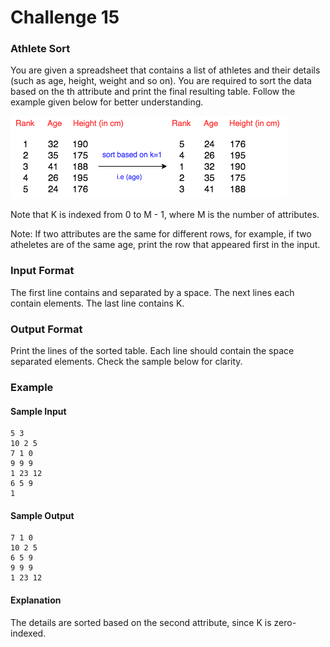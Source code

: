 # Challenge 15

### Athlete Sort

You are given a spreadsheet that contains a list of  athletes and their details (such as age, height, weight and so on). You are required to sort the data based on the th attribute and print the final resulting table. Follow the example given below for better understanding.

![alt text](challenge15.png "Athlete table")

Note that K is indexed from 0 to M - 1, where M is the number of attributes.

Note: If two attributes are the same for different rows, for example, if two atheletes are of the same age, print the row that appeared first in the input.

### Input Format

The first line contains and separated by a space. 
The next lines each contain elements. 
The last line contains K.

### Output Format

Print the  lines of the sorted table. Each line should contain the space separated elements. Check the sample below for clarity.

### Example

#### Sample Input

    5 3
    10 2 5
    7 1 0
    9 9 9
    1 23 12
    6 5 9
    1
#### Sample Output

    7 1 0
    10 2 5
    6 5 9
    9 9 9
    1 23 12
#### Explanation

The details are sorted based on the second attribute, since K is zero-indexed.
